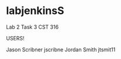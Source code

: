 labjenkinsS
===========

Lab 2 Task 3 CST 316


USERS!

Jason Scribner jscribne
Jordan Smith jtsmit11


